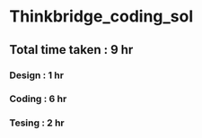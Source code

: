 # Thinkbridge_coding_sol
## Total time taken : 9 hr
### Design : 1 hr 
### Coding : 6 hr
### Tesing : 2 hr
